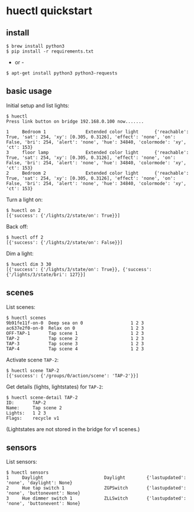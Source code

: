 # huectl quickstart

## install

```
$ brew install python3
$ pip install -r requirements.txt
```

- or -  

```
$ apt-get install python3 python3-requests
```

## basic usage

Initial setup and list lights:

```
$ huectl
Press link button on bridge 192.168.0.100 now.......

1     Bedroom 1               Extended color light      {'reachable': True, 'sat': 254, 'xy': [0.305, 0.3126], 'effect': 'none', 'on': False, 'bri': 254, 'alert': 'none', 'hue': 34840, 'colormode': 'xy', 'ct': 153}
3     floor lamp              Extended color light      {'reachable': True, 'sat': 254, 'xy': [0.305, 0.3126], 'effect': 'none', 'on': False, 'bri': 254, 'alert': 'none', 'hue': 34840, 'colormode': 'xy', 'ct': 153}
2     Bedroom 2               Extended color light      {'reachable': True, 'sat': 254, 'xy': [0.305, 0.3126], 'effect': 'none', 'on': False, 'bri': 254, 'alert': 'none', 'hue': 34840, 'colormode': 'xy', 'ct': 153}
```

Turn a light on:

```
$ huectl on 2
[{'success': {'/lights/2/state/on': True}}]
```

Back off:

```
$ huectl off 2
[{'success': {'/lights/2/state/on': False}}]
```

Dim a light:

```
$ huectl dim 3 30
[{'success': {'/lights/3/state/on': True}}, {'success': {'/lights/3/state/bri': 127}}]
```


## scenes

List scenes:

```
$ huectl scenes
9b91fe11f-on-0  Deep sea on 0                  1 2 3
ac637e2f0-on-0  Relax on 0                     1 2 3
OFF-TAP-1       Tap scene 1                    1 2 3
TAP-2           Tap scene 2                    1 2 3
TAP-3           Tap scene 3                    1 2 3
TAP-4           Tap scene 4                    1 2 3
```

Activate scene `TAP-2`:

```
$ huectl scene TAP-2
[{'success': {'/groups/0/action/scene': 'TAP-2'}}]
```

Get details (lights, lightstates) for `TAP-2`:

```
$ huectl scene-detail TAP-2
ID:       TAP-2
Name:     Tap scene 2
Lights:   1 2 3
Flags:    recycle v1
```
(Lightstates are not stored in the bridge for v1 scenes.)


## sensors

List sensors:

```
$ huectl sensors
1     Daylight                       Daylight        {'lastupdated': 'none', 'daylight': None}
2     Hue tap switch 1               ZGPSwitch       {'lastupdated': 'none', 'buttonevent': None}
3     Hue dimmer switch 1            ZLLSwitch       {'lastupdated': 'none', 'buttonevent': None}
```

